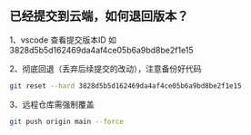 
## 已经提交到云端，如何退回版本？

1、vscode 查看提交版本ID  如 3828d5b5d162469da4af4ce05b6a9bd8be2f1e15

2、彻底回退（丢弃后续提交的改动），注意备份好代码
```bash
git reset --hard 3828d5b5d162469da4af4ce05b6a9bd8be2f1e15
```

3、远程仓库需强制覆盖
```bash
git push origin main --force
```

